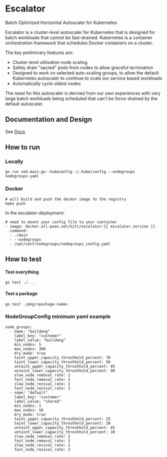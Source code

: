 # Escalator
Batch Optimized Horizontal Autoscaler for Kubernetes

Escalator is a cluster-level autoscaler for Kubernetes that is designed for batch workloads that cannot be fast-drained. Kubernetes is a container orchestration framework that schedules Docker containers on a cluster.

The key preliminary features are:

- Cluster-level utilisation node scaling.
- Safely drain "sacred" pods from nodes to allow graceful termination
- Designed to work on selected auto-scaling groups, to allow the default Kubernetes autoscaler to continue to scale our service based workloads
- Automatically cycle oldest nodes

The need for this autoscaler is dervied from our own experiences with very large batch workloads being scheduled that can't be force-drained by the default autoscaler.

## Documentation and Design
See [Docs](docs/)

## How to run

### Locally
```
go run cmd.main.go--kubeconfig ~/.kube/config --nodegroups nodegroups.yaml
```

### Docker
```
# will build and push the docker image to the registry
make push
```
In the escalator-deployment:
```
# need to mount your config file to your container
- image: docker.atl-paas.net/kitt/escalator:{{ escalator.version }}
  command:
  - ./main
  - --nodegroups
  - /opt/conf/nodegroups/nodegroups_config.yaml
```

## How to test
#### Test everything
```
go test ./...
```
#### Test a package
```
go test ./pkg/<package-name> 
```

### NodeGroupConfig minimum yaml example
```
node_groups:
  - name: "buildeng"
    label_key: "customer"
    label_value: "buildeng"
    min_nodes: 5
    max_nodes: 300
    dry_mode: true
    taint_upper_capacity_threshhold_percent: 70
    taint_lower_capacity_threshhold_percent: 50
    untaint_upper_capacity_threshhold_percent: 95
    untaint_lower_capacity_threshhold_percent: 90
    slow_node_removal_rate: 2
    fast_node_removal_rate: 3
    slow_node_revival_rate: 2
    fast_node_revival_rate: 3
  - name: "default"
    label_key: "customer"
    label_value: "shared"
    min_nodes: 1
    max_nodes: 10
    dry_mode: true
    taint_upper_capacity_threshhold_percent: 25
    taint_lower_capacity_threshhold_percent: 20
    untaint_upper_capacity_threshhold_percent: 45
    untaint_lower_capacity_threshhold_percent: 30
    slow_node_removal_rate: 2
    fast_node_removal_rate: 3
    slow_node_revival_rate: 2
    fast_node_revival_rate: 3
```